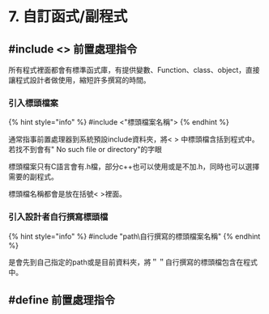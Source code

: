 # 7. 自訂函式/副程式

## \#include &lt;&gt; 前置處理指令

所有程式裡面都會有標準函式庫，有提供變數、Function、class、object，直接讓程式設計者做使用，縮短許多撰寫的時間。

### 引入標頭檔案

{% hint style="info" %}
\#include &lt;"標頭檔案名稱"&gt;
{% endhint %}

通常指事前置處理器到系統預設include資料夾，將&lt; &gt; 中標頭檔含括到程式中。若找不到會有" No such file or directory"的字眼

標頭檔案只有C語言會有.h檔，部分c++也可以使用或是不加.h，同時也可以選擇需要的副程式。

標頭檔名稱都會是放在括號&lt; &gt;裡面。

### 引入設計者自行撰寫標頭檔

{% hint style="info" %}
\#include "path\\自行撰寫的標頭檔案名稱"
{% endhint %}

是會先到自己指定的path或是目前資料夾，將＂＂自行撰寫的標頭檔包含在程式中。



## \#define 前置處理指令



